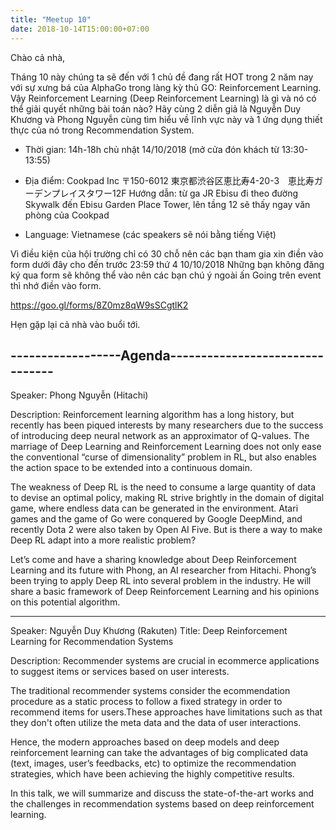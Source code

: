 ```yaml
---
title: "Meetup 10"
date: 2018-10-14T15:00:00+07:00
---
```


Chào cả nhà,

Tháng 10 này chúng ta sẽ đến với 1 chủ đề đang rất HOT trong 2 năm nay với sự xưng bá của AlphaGo trong làng kỳ thủ GO: Reinforcement Learning.
Vậy Reinforcement Learning (Deep Reinforcement Learning) là gì và nó có thể giải quyết những bài toán nào? Hãy cùng 2 diễn giả là Nguyễn Duy Khương và Phong Nguyễn
cùng tìm hiểu về lĩnh vực này và 1 ứng dụng thiết thực của nó trong Recommendation System.

- Thời gian: 14h-18h chủ nhật 14/10/2018 (mở cửa đón khách từ 13:30-13:55)
- Địa điểm: Cookpad Inc
  〒150-6012 東京都渋谷区恵比寿4-20-3　恵比寿ガーデンプレイスタワー12F
  Hướng dẫn: từ ga JR Ebisu đi theo đường Skywalk đến Ebisu Garden Place Tower, lên tầng 12 sẽ thấy ngay văn phòng của Cookpad

- Language: Vietnamese (các speakers sẽ nói bằng tiếng Việt)
  
Vì điều kiện của hội trường chỉ có 30 chỗ nên các bạn tham gia xin điền vào form dưới đây cho đến trước 23:59 thứ 4 10/10/2018
Những bạn không đăng ký qua form sẽ không thể vào nên các bạn chú ý ngoài ấn Going trên event thì nhớ điền vào form.

https://goo.gl/forms/8Z0mz8qW9sSCgtlK2

Hẹn gặp lại cả nhà vào buổi tới.

------------------Agenda--------------------------------
--------
Speaker: Phong Nguyễn (Hitachi)

Description:
Reinforcement learning algorithm has a long history, but recently has been piqued interests by many researchers due to the success of introducing deep neural network as an approximator of Q-values. The marriage of Deep Learning and Reinforcement Learning does not only ease the conventional “curse of dimensionality” problem in RL, but also enables the action space to be extended into a continuous domain. 

The weakness of Deep RL is the need to consume a large quantity of data to devise an optimal policy, making RL strive brightly in the domain of digital game, where endless data can be generated in the environment. Atari games and the game of Go were conquered by Google DeepMind, and recently Dota 2 were also taken by Open AI Five. But is there a way to make Deep RL adapt into a more realistic problem? 

Let’s come and have a sharing knowledge about Deep Reinforcement Learning and its future with Phong, an AI researcher from Hitachi. Phong’s been trying to apply Deep RL into several problem in the industry. He will share a basic framework of Deep Reinforcement Learning and his opinions on this potential algorithm. 

--------
Speaker: Nguyễn Duy Khương (Rakuten)
Title: Deep Reinforcement Learning for Recommendation Systems

Description: 
Recommender systems are crucial in ecommerce applications to suggest items or services based on user interests.

The  traditional recommender systems consider the ecommendation procedure as a static process to follow a fixed strategy in order to recommend items for users.These approaches have limitations such as that they don't often utilize the meta data and the data of user interactions.

Hence, the modern approaches based on deep models and  deep reinforcement learning can take the advantages of big complicated data (text, images, user’s feedbacks, etc) to optimize the recommendation strategies, which have been achieving the highly competitive results. 

In this talk, we will summarize and discuss the state-of-the-art works and the challenges in recommendation systems based on deep reinforcement learning.